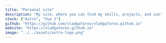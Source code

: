 ```yaml
---
title: "Personal site"
description: "My site, where you can find my skills, projects, and contact information. You are here right now!"
stack: ["Astro", "Vue 3"]
github: "https://github.com/vladgafarov/vladgafarov.github.io"
website: "https://vladgafarov.github.io"
image: "../../assets/astro-logo.png"
---
```

